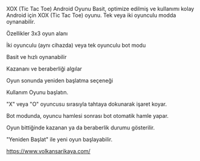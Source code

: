 XOX (Tic Tac Toe) Android Oyunu
Basit, optimize edilmiş ve kullanımı kolay Android için XOX (Tic Tac Toe) oyunu.
Tek veya iki oyunculu modda oynanabilir.

Özellikler
3x3 oyun alanı

İki oyunculu (aynı cihazda) veya tek oyunculu bot modu

Basit ve hızlı oynanabilir

Kazananı ve beraberliği algılar

Oyun sonunda yeniden başlatma seçeneği

Kullanım
Oyunu başlatın.

"X" veya "O" oyuncusu sırasıyla tahtaya dokunarak işaret koyar.

Bot modunda, oyuncu hamlesi sonrası bot otomatik hamle yapar.

Oyun bittiğinde kazanan ya da beraberlik durumu gösterilir.

"Yeniden Başlat" ile yeni oyun başlayabilir.

https://www.volkansarikaya.com/
